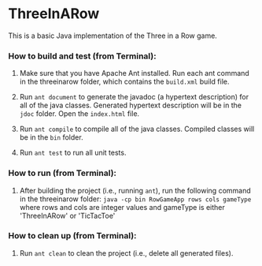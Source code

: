 # ThreeInARow
This is a basic Java implementation of the Three in a Row game.

### How to build and test (from Terminal):

1. Make sure that you have Apache Ant installed. Run each ant command in the threeinarow folder, which contains the `build.xml` build file.

2. Run `ant document` to generate the javadoc (a hypertext description) for all of the java classes. Generated hypertext description will be in the `jdoc` folder. Open the `index.html` file. 

3. Run `ant compile` to compile all of the java classes. Compiled classes will be in the `bin` folder.

4. Run `ant test` to run all unit tests.

### How to run (from Terminal):

1. After building the project (i.e., running `ant`), run the following command in the threeinarow folder:
   `java -cp bin RowGameApp rows cols gameType` where rows and cols are integer values and gameType is either 'ThreeInARow' or 'TicTacToe' 

### How to clean up (from Terminal):

1. Run `ant clean` to clean the project (i.e., delete all generated files).